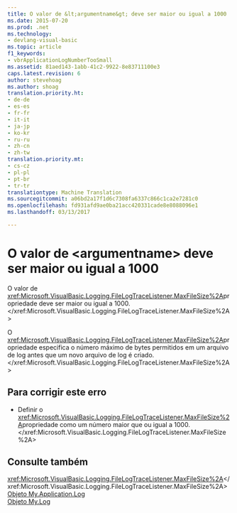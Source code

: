 ```yaml
---
title: O valor de &lt;argumentname&gt; deve ser maior ou igual a 1000 | Documentos do Microsoft
ms.date: 2015-07-20
ms.prod: .net
ms.technology:
- devlang-visual-basic
ms.topic: article
f1_keywords:
- vbrApplicationLogNumberTooSmall
ms.assetid: 81aed143-1abb-41c2-9922-8e83711100e3
caps.latest.revision: 6
author: stevehoag
ms.author: shoag
translation.priority.ht:
- de-de
- es-es
- fr-fr
- it-it
- ja-jp
- ko-kr
- ru-ru
- zh-cn
- zh-tw
translation.priority.mt:
- cs-cz
- pl-pl
- pt-br
- tr-tr
translationtype: Machine Translation
ms.sourcegitcommit: a06bd2a17f1d6c7308fa6337c866c1ca2e7281c0
ms.openlocfilehash: fd931afd9ae0ba21acc420331cade8e8088096e1
ms.lasthandoff: 03/13/2017

---
```

# <a name="the-value-of-ltargumentnamegt-must-be-greater-than-or-equal-to-1000"></a>O valor de &lt;argumentname&gt; deve ser maior ou igual a 1000
O valor de <xref:Microsoft.VisualBasic.Logging.FileLogTraceListener.MaxFileSize%2A>propriedade deve ser maior ou igual a 1000.</xref:Microsoft.VisualBasic.Logging.FileLogTraceListener.MaxFileSize%2A>  
  
 O <xref:Microsoft.VisualBasic.Logging.FileLogTraceListener.MaxFileSize%2A>propriedade especifica o número máximo de bytes permitidos em um arquivo de log antes que um novo arquivo de log é criado.</xref:Microsoft.VisualBasic.Logging.FileLogTraceListener.MaxFileSize%2A>  
  
## <a name="to-correct-this-error"></a>Para corrigir este erro  
  
-   Definir o <xref:Microsoft.VisualBasic.Logging.FileLogTraceListener.MaxFileSize%2A>propriedade como um número maior que ou igual a 1000.</xref:Microsoft.VisualBasic.Logging.FileLogTraceListener.MaxFileSize%2A>  
  
## <a name="see-also"></a>Consulte também  
 <xref:Microsoft.VisualBasic.Logging.FileLogTraceListener.MaxFileSize%2A></xref:Microsoft.VisualBasic.Logging.FileLogTraceListener.MaxFileSize%2A>   
 [Objeto My.Application.Log](../../visual-basic/language-reference/objects/my-application-log-object.md)   
 [Objeto My.Log](../../visual-basic/language-reference/objects/my-log-object.md)
